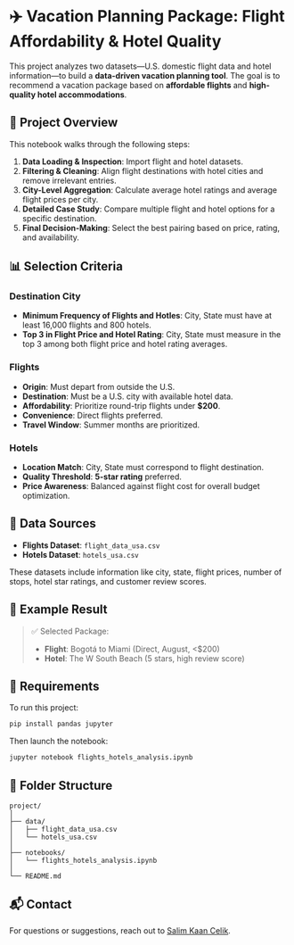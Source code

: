 # ✈️ Vacation Planning Package: Flight Affordability & Hotel Quality

This project analyzes two datasets—U.S. domestic flight data and hotel information—to build a **data-driven vacation planning tool**. The goal is to recommend a vacation package based on **affordable flights** and **high-quality hotel accommodations**.

## 🧭 Project Overview

This notebook walks through the following steps:

1. **Data Loading & Inspection**: Import flight and hotel datasets.
2. **Filtering & Cleaning**: Align flight destinations with hotel cities and remove irrelevant entries.
3. **City-Level Aggregation**: Calculate average hotel ratings and average flight prices per city.
4. **Detailed Case Study**: Compare multiple flight and hotel options for a specific destination.
5. **Final Decision-Making**: Select the best pairing based on price, rating, and availability.

## 📊 Selection Criteria

### Destination City
- **Minimum Frequency of Flights and Hotles**: City, State must have at least 16,000 flights and 800 hotels.
- **Top 3 in Flight Price and Hotel Rating**: City, State must measure in the top 3 among both flight price and hotel rating averages.

### Flights
- **Origin**: Must depart from outside the U.S.
- **Destination**: Must be a U.S. city with available hotel data.
- **Affordability**: Prioritize round-trip flights under **$200**.
- **Convenience**: Direct flights preferred.
- **Travel Window**: Summer months are prioritized.

### Hotels
- **Location Match**: City, State must correspond to flight destination.
- **Quality Threshold**: **5-star rating** preferred.
- **Price Awareness**: Balanced against flight cost for overall budget optimization.

## 🧾 Data Sources

- **Flights Dataset**: `flight_data_usa.csv`  
- **Hotels Dataset**: `hotels_usa.csv`

These datasets include information like city, state, flight prices, number of stops, hotel star ratings, and customer review scores.

## 📌 Example Result

> ✅ Selected Package:  
> - **Flight**: Bogotá to Miami (Direct, August, <$200)  
> - **Hotel**: The W South Beach (5 stars, high review score)  

## 🔧 Requirements

To run this project:

```bash
pip install pandas jupyter
```

Then launch the notebook:

```bash
jupyter notebook flights_hotels_analysis.ipynb
```

## 📁 Folder Structure

```
project/
│
├── data/
│   ├── flight_data_usa.csv
│   └── hotels_usa.csv
│
├── notebooks/
│   └── flights_hotels_analysis.ipynb
│
└── README.md
```

## 📬 Contact

For questions or suggestions, reach out to [Salim Kaan Celik](mailto:celik1999@gmail.com).
